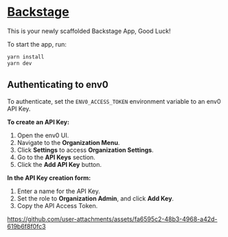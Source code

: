 # [Backstage](https://backstage.io)

This is your newly scaffolded Backstage App, Good Luck!

To start the app, run:

```sh
yarn install
yarn dev
```

## Authenticating to env0

To authenticate, set the `ENV0_ACCESS_TOKEN` environment variable to an env0 API Key.

**To create an API Key:**

1. Open the env0 UI.
2. Navigate to the **Organization Menu**.
3. Click **Settings** to access **Organization Settings**.
4. Go to the **API Keys** section.
5. Click the **Add API Key** button.

**In the API Key creation form:**

1. Enter a name for the API Key.
2. Set the role to **Organization Admin**, and click **Add Key**.
3. Copy the API Access Token.

https://github.com/user-attachments/assets/fa6595c2-48b3-4968-a42d-619b6f8f0fc3
